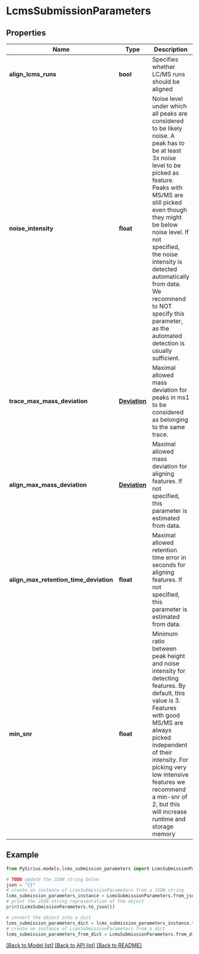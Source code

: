# LcmsSubmissionParameters


## Properties

Name | Type | Description | Notes
------------ | ------------- | ------------- | -------------
**align_lcms_runs** | **bool** | Specifies whether LC/MS runs should be aligned | [optional] [default to True]
**noise_intensity** | **float** | Noise level under which all peaks are considered to be likely noise. A peak has to be at least 3x noise level  to be picked as feature. Peaks with MS/MS are still picked even though they might be below noise level.  If not specified, the noise intensity is detected automatically from data. We recommend to NOT specify  this parameter, as the automated detection is usually sufficient. | [optional] [default to -1]
**trace_max_mass_deviation** | [**Deviation**](Deviation.md) | Maximal allowed mass deviation for peaks in ms1 to be considered as belonging to the same trace. | [optional] 
**align_max_mass_deviation** | [**Deviation**](Deviation.md) | Maximal allowed mass deviation for aligning features. If not specified, this parameter is estimated from data. | [optional] 
**align_max_retention_time_deviation** | **float** | Maximal allowed retention time error in seconds for aligning features. If not specified, this parameter is estimated from data. | [optional] [default to -1]
**min_snr** | **float** | Minimum ratio between peak height and noise intensity for detecting features. By default, this value is 3. Features with good MS/MS are always picked independent of their intensity. For picking very low intensive features we recommend a min-snr of 2, but this will increase runtime and storage memory | [optional] [default to 3]

## Example

```python
from PySirius.models.lcms_submission_parameters import LcmsSubmissionParameters

# TODO update the JSON string below
json = "{}"
# create an instance of LcmsSubmissionParameters from a JSON string
lcms_submission_parameters_instance = LcmsSubmissionParameters.from_json(json)
# print the JSON string representation of the object
print(LcmsSubmissionParameters.to_json())

# convert the object into a dict
lcms_submission_parameters_dict = lcms_submission_parameters_instance.to_dict()
# create an instance of LcmsSubmissionParameters from a dict
lcms_submission_parameters_from_dict = LcmsSubmissionParameters.from_dict(lcms_submission_parameters_dict)
```
[[Back to Model list]](../README.md#documentation-for-models) [[Back to API list]](../README.md#documentation-for-api-endpoints) [[Back to README]](../README.md)


